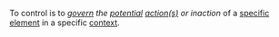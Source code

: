 To control is to *[govern](https://github.com/gcassel/Modular-Organization-Terminology/blob/master/terms/govern.md) the [potential](https://github.com/gcassel/Modular-Organization-Terminology/blob/master/terms/potential.md) [action(s)](https://github.com/gcassel/Modular-Organization-Terminology/blob/master/terms/action.md) *or* inaction* of a [specific](https://github.com/gcassel/Modular-Organization-Terminology/blob/master/terms/specific.md) [element](https://github.com/gcassel/Modular-Organization-Terminology/blob/master/terms/element.md) in a specific [context](https://github.com/gcassel/Modular-Organization-Terminology/blob/master/terms/context.md).
